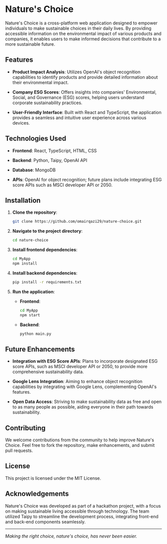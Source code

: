 # Nature's Choice

Nature's Choice is a cross-platform web application designed to empower individuals to make sustainable choices in their daily lives. By providing accessible information on the environmental impact of various products and companies, it enables users to make informed decisions that contribute to a more sustainable future.

## Features

- **Product Impact Analysis**: Utilizes OpenAI's object recognition capabilities to identify products and provide detailed information about their environmental impact.

- **Company ESG Scores**: Offers insights into companies' Environmental, Social, and Governance (ESG) scores, helping users understand corporate sustainability practices.

- **User-Friendly Interface**: Built with React and TypeScript, the application provides a seamless and intuitive user experience across various devices.

## Technologies Used

- **Frontend**: React, TypeScript, HTML, CSS

- **Backend**: Python, Taipy, OpenAI API

- **Database**: MongoDB

- **APIs**: OpenAI for object recognition; future plans include integrating ESG score APIs such as MSCI developer API or 2050.

## Installation

1. **Clone the repository**:

   ```bash
   git clone https://github.com/omairqazi29/nature-choice.git
   ```

2. **Navigate to the project directory**:

   ```bash
   cd nature-choice
   ```

3. **Install frontend dependencies**:

   ```bash
   cd MyApp
   npm install
   ```

4. **Install backend dependencies**:

   ```bash
   pip install -r requirements.txt
   ```

5. **Run the application**:

   - **Frontend**:

     ```bash
     cd MyApp
     npm start
     ```

   - **Backend**:

     ```bash
     python main.py
     ```

## Future Enhancements

- **Integration with ESG Score APIs**: Plans to incorporate designated ESG score APIs, such as MSCI developer API or 2050, to provide more comprehensive sustainability data.

- **Google Lens Integration**: Aiming to enhance object recognition capabilities by integrating with Google Lens, complementing OpenAI's features.

- **Open Data Access**: Striving to make sustainability data as free and open to as many people as possible, aiding everyone in their path towards sustainability.

## Contributing

We welcome contributions from the community to help improve Nature's Choice. Feel free to fork the repository, make enhancements, and submit pull requests.

## License

This project is licensed under the MIT License.

## Acknowledgements

Nature's Choice was developed as part of a hackathon project, with a focus on making sustainable living accessible through technology. The team utilized Taipy to streamline the development process, integrating front-end and back-end components seamlessly. 

---

*Making the right choice, nature's choice, has never been easier.* 
